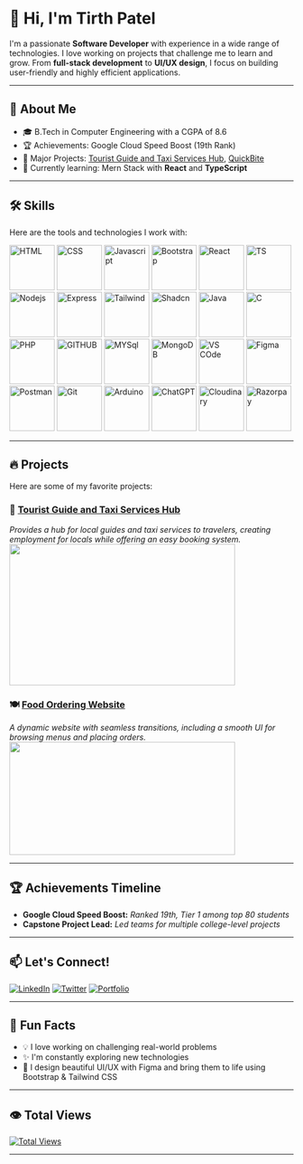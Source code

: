 
# 👋 Hi, I'm Tirth Patel

I'm a passionate **Software Developer** with experience in a wide range of technologies. I love working on projects that challenge me to learn and grow. From **full-stack development** to **UI/UX design**, I focus on building user-friendly and highly efficient applications.

---

## 🚀 About Me

- 🎓 B.Tech in Computer Engineering with a CGPA of 8.6
- 🏆 Achievements: Google Cloud Speed Boost (19th Rank)
- 💼 Major Projects: [Tourist Guide and Taxi Services Hub](https://github.com/Tirth1224/tourist-guide-taxi-services-hub), [QuickBite](https://quickbite-m8sv.onrender.com/)
- 🌱 Currently learning: Mern Stack with **React** and **TypeScript**

---

## 🛠️ Skills

Here are the tools and technologies I work with:

<img src="https://github.com/user-attachments/assets/1e89b015-7924-46f4-a16c-571e111cb8bb" alt="HTML" width="80"/>
<img src="https://github.com/user-attachments/assets/d94742fb-451b-4607-a93c-12c8eaa4cc54" alt="CSS" width="80"/>
<img src="https://github.com/user-attachments/assets/fb084a39-dd58-4a29-b7a0-1d6bbdfdc37c" alt="Javascript" width="80"/>
<img src="https://github.com/user-attachments/assets/abec7ba3-5285-4fda-8c2f-a52d8743f9d4" alt="Bootstrap" width="80"/>
<img src="https://github.com/user-attachments/assets/68aa8cd7-9f49-4480-866a-ebdfad886247" alt="React" width="80"/>
<img src="https://github.com/user-attachments/assets/58e56cb8-f68d-404f-9943-28f4e97a23f5" alt="TS" width="80"/>
<img src="https://github.com/user-attachments/assets/c656333f-0bf7-4489-9989-cdb695ac6cae" alt="Nodejs" width="80"/>
<img src="https://github.com/user-attachments/assets/bfa7254b-f856-43ae-9ff5-33dda7cba23a" alt="Express" width="80"/>
<img src="https://github.com/user-attachments/assets/3e4dc5d3-9596-4add-9461-716f60f59d9d" alt="Tailwind" width="80"/>
<img src="https://github.com/user-attachments/assets/4d866829-b48d-4d09-b493-0b44e0ee3eac" alt="Shadcn" width="80"/>
<img src="https://github.com/user-attachments/assets/e7389a51-6f4a-4aca-b5ab-a9ee045979e0" alt="Java" width="80"/>
<img src="https://github.com/user-attachments/assets/b10e69b1-174b-4cce-a726-182666e7bb5d" alt="C" width="80"/>
<img src="https://github.com/user-attachments/assets/55aa50de-c04e-4c89-870b-df136c8916f4" alt="PHP" width="80"/>
<img src="https://github.com/user-attachments/assets/2da4e940-acc9-427d-ad44-12d42289d4b0" alt="GITHUB" width="80"/>
<img src="https://github.com/user-attachments/assets/60d2c4ad-162d-4441-b731-92c414470506" alt="MYSql" width="80"/>
<img src="https://github.com/user-attachments/assets/3c35c461-7762-42a8-9186-0ca88bcbd111" alt="MongoDB" width="80"/>
<img src="https://github.com/user-attachments/assets/342b54da-b075-4a2f-b588-cc4c9e9d634c" alt="VS COde" width="80"/>
<img src="https://github.com/user-attachments/assets/8c99e110-4177-4d25-91a7-61b49e35ab18" alt="Figma" width="80"/>
<img src="https://github.com/user-attachments/assets/52d1b166-cc2a-426a-8e85-6c08bcb5ffcc" alt="Postman" width="80"/>
<img src="https://github.com/user-attachments/assets/7189d2d1-1aea-42a4-b3db-d5d58135a9b5" alt="Git" width="80"/>
<img src="https://github.com/user-attachments/assets/857cabe6-9389-4ddb-91d2-787d5d1353f0" alt="Arduino" width="80"/>
<img src="https://github.com/user-attachments/assets/ba5cad2d-7ad9-44c9-a997-85bf54aaba48" alt="ChatGPT" width="80"/>
<img src="https://github.com/user-attachments/assets/cff44ce5-1a6f-40f1-8215-eacaa6ec00a7" alt="Cloudinary" width="80"/>
<img src="https://github.com/user-attachments/assets/17c9de03-98b7-4961-ae4c-0220e6e7029b" alt="Razorpay" width="80"/>

---

## 🔥 Projects

Here are some of my favorite projects:

### 🚗 [Tourist Guide and Taxi Services Hub](https://github.com/yourproject)
_Provides a hub for local guides and taxi services to travelers, creating employment for locals while offering an easy booking system._  
<img src="https://github.com/user-attachments/assets/e6ecf9a0-2bcd-4241-af2e-d3063dd60f3e" width="400" height="250"/>

### 🍽️ [Food Ordering Website](https://quickbite-m8sv.onrender.com/)
_A dynamic website with seamless transitions, including a smooth UI for browsing menus and placing orders._  
<img src="https://github.com/user-attachments/assets/36b8cbd3-40d5-4d80-a907-6a5720cd0931" width="400" height="200"/>

---

## 🏆 Achievements Timeline

- **Google Cloud Speed Boost:** _Ranked 19th, Tier 1 among top 80 students_
- **Capstone Project Lead:** _Led teams for multiple college-level projects_

---

## 📫 Let's Connect!

[![LinkedIn](https://img.shields.io/badge/LinkedIn-0A66C2?style=for-the-badge&logo=linkedin&logoColor=white)](https://www.linkedin.com/in/tirth-patel-b90b1622a/)
[![Twitter](https://img.shields.io/badge/Twitter-1DA1F2?style=for-the-badge&logo=twitter&logoColor=white)](https://twitter.com/Tirth_Patel0209)
[![Portfolio](https://img.shields.io/badge/Portfolio-000000?style=for-the-badge&logo=About.me&logoColor=white)](https://tirthppatel.vercel.app/)

---

## 🎯 Fun Facts

- 💡 I love working on challenging real-world problems
- ✨ I'm constantly exploring new technologies
- 🎨 I design beautiful UI/UX with Figma and bring them to life using Bootstrap & Tailwind CSS

---

## 👁️ Total Views

[![Total Views](https://komarev.com/ghpvc/?username=Tirth1224&color=green&style=flat-square)](https://github.com/Tirth1224)

---
